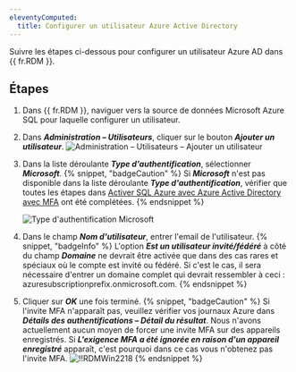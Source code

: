 ```yaml
---
eleventyComputed:
  title: Configurer un utilisateur Azure Active Directory
---
```

Suivre les étapes ci-dessous pour configurer un utilisateur Azure AD dans {{ fr.RDM }}.

## Étapes

1. Dans {{ fr.RDM }}, naviguer vers la source de données Microsoft Azure SQL pour laquelle configurer un utilisateur.
1. Dans ***Administration – Utilisateurs***, cliquer sur le bouton ***Ajouter un utilisateur***.
![Administration – Utilisateurs – Ajouter un utilisateur](https://cdnweb.devolutions.net/docs/docs_en_rdm_windows_RDMWin2151.png)
1. Dans la liste déroulante ***Type d'authentification***, sélectionner ***Microsoft***.
   {% snippet, "badgeCaution" %}
   Si ***Microsoft*** n'est pas disponible dans la liste déroulante ***Type d'authentification***, vérifier que toutes les étapes dans [Activer SQL Azure avec Azure Active Directory avec MFA](/rdm/kb/rdm-windows/how-to-articles/enable-sql-azure-ad-mfa/) ont été complétées.
   {% endsnippet %}

   ![Type d'authentification Microsoft](https://cdnweb.devolutions.net/docs/docs_en_rdm_windows_clip11580.png)

4. Dans le champ ***Nom d'utilisateur***, entrer l'email de l'utilisateur.
{% snippet, "badgeInfo" %}
L'option ***Est un utilisateur invité/fédéré*** à côté du champ ***Domaine*** ne devrait être activée que dans des cas rares et spéciaux où le compte est invité ou fédéré. Si c'est le cas, il sera nécessaire d'entrer un domaine complet qui devrait ressembler à ceci : azuresubscriptionprefix.onmicrosoft.com.
{% endsnippet %}

5. Cliquer sur ***OK*** une fois terminé.
{% snippet, "badgeCaution" %}
Si l'invite MFA n'apparaît pas, veuillez vérifier vos journaux Azure dans ***Détails des authentifications – Détail du résultat***. Nous n'avons actuellement aucun moyen de forcer une invite MFA sur des appareils enregistrés. Si ***L'exigence MFA a été ignorée en raison d'un appareil enregistré*** apparaît, c'est pourquoi dans ce cas vous n'obtenez pas l'invite MFA.
![!!RDMWin2218](https://cdnweb.devolutions.net/docs/docs_en_rdm_windows_RDMWin2218.png)
{% endsnippet %}
